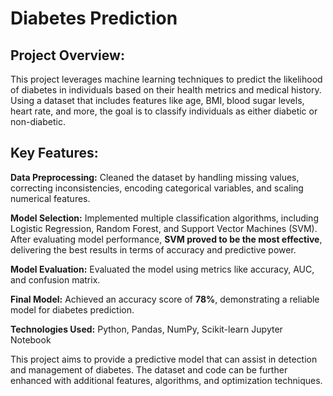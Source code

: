 # Diabetes Prediction

## Project Overview: ##
This project leverages machine learning techniques to predict the likelihood of diabetes in individuals based on their health metrics and medical history. Using a dataset that includes features like age, BMI, blood sugar levels, heart rate, and more, the goal is to classify individuals as either diabetic or non-diabetic.

## Key Features: ##

**Data Preprocessing:** Cleaned the dataset by handling missing values, correcting inconsistencies, encoding categorical variables, and scaling numerical features.
  
**Model Selection:** Implemented multiple classification algorithms, including Logistic Regression, Random Forest, and Support Vector Machines (SVM). After evaluating model performance, **SVM proved to be the most effective**, delivering the best results in terms of accuracy and predictive power.
  
**Model Evaluation:** Evaluated the model using metrics like accuracy, AUC, and confusion matrix.
  
**Final Model:** Achieved an accuracy score of **78%**, demonstrating a reliable model for diabetes prediction.

**Technologies Used:** Python, Pandas, NumPy, Scikit-learn
                       Jupyter Notebook

This project aims to provide a predictive model that can assist in detection and management of diabetes. The dataset and code can be further enhanced with additional features, algorithms, and optimization techniques.
